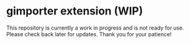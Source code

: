 # gimporter extension (WIP)
This repository is currently a work in progress and is not ready for use. Please check back later for updates. Thank you for your patience!
